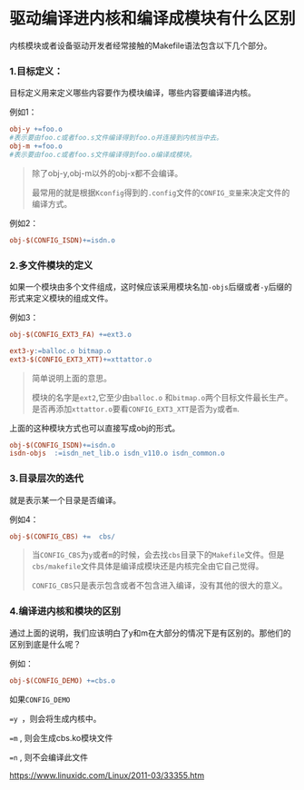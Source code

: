 # 驱动编译进内核和编译成模块有什么区别

内核模块或者设备驱动开发者经常接触的Makefile语法包含以下几个部分。

### 1.目标定义：    

目标定义用来定义哪些内容要作为模块编译，哪些内容要编译进内核。

例如1：

```makefile
obj-y +=foo.o
#表示要由foo.c或者foo.s文件编译得到foo.o并连接到内核当中去。
obj-m +=foo.o
#表示要由foo.c或者foo.s文件编译得到foo.o编译成模块。

```

> 除了obj-y,obj-m以外的obj-x都不会编译。
>
> 最常用的就是根据`Kconfig`得到的`.config`文件的`CONFIG_变量`来决定文件的编译方式。

例如2：

```makefile
obj-$(CONFIG_ISDN)+=isdn.o
```

### 2.多文件模块的定义 

如果一个模块由多个文件组成，这时候应该采用模块名加`-objs`后缀或者`-y`后缀的形式来定义模块的组成文件。

例如3：

```makefile
obj-$(CONFIG_EXT3_FA) +=ext3.o

ext3-y:=balloc.o bitmap.o
ext3-$(CONFIG_EXT3_XTT)+=xttattor.o
```

> 简单说明上面的意思。
>
> 模块的名字是`ext2`,它至少由`balloc.o` 和`bitmap.o`两个目标文件最长生产。是否再添加`xttattor.o`要看`CONFIG_EXT3_XTT`是否为`y`或者`m`.

上面的这种模块方式也可以直接写成obj的形式。

```makefile
obj-$(CONFIG_ISDN)+=isdn.o
isdn-objs  :=isdn_net_lib.o isdn_v110.o isdn_common.o
```

### 3.目录层次的迭代

就是表示某一个目录是否编译。

例如4：

```makefile
obj-$(CONFIG_CBS) +=  cbs/
```

> 当`CONFIG_CBS`为`y`或者`m`的时候，会去找`cbs`目录下的`Makefile`文件。但是`cbs/makefile`文件具体是编译成模块还是内核完全由它自己觉得。
>
> `CONFIG_CBS`只是表示包含或者不包含进入编译，没有其他的很大的意义。



### 4.编译进内核和模块的区别

通过上面的说明，我们应该明白了y和m在大部分的情况下是有区别的。那他们的区别到底是什么呢？

例如：

```makefile
obj-$(CONFIG_DEMO) +=cbs.o
```

如果`CONFIG_DEMO`

`=y `，则会将生成内核中。

`=m` , 则会生成cbs.ko模块文件

`=n` , 则不会编译此文件  

https://www.linuxidc.com/Linux/2011-03/33355.htm
